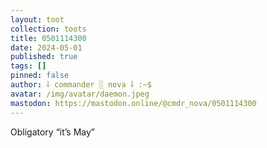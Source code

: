 ```yaml
---
layout: toot
collection: toots
title: 0501114300
date: 2024-05-01
published: true
tags: []
pinned: false
author: ⸸ commander ░ nova ⸸ :~$
avatar: /img/avatar/daemon.jpeg
mastodon: https://mastodon.online/@cmdr_nova/0501114300
---
```


Obligatory “it’s May”
